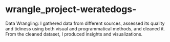# wrangle_project-weratedogs-
Data Wrangling:  I gathered data from different sources, assessed its quality and tidiness using both visual and programmatical methods, and cleaned it. From the cleaned dataset, I produced insights and visualizations.
